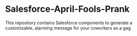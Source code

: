 Salesforce-April-Fools-Prank
============================

This repository contains Salesforce components to generate a customizable, alarming message for your coworkers as a gag
